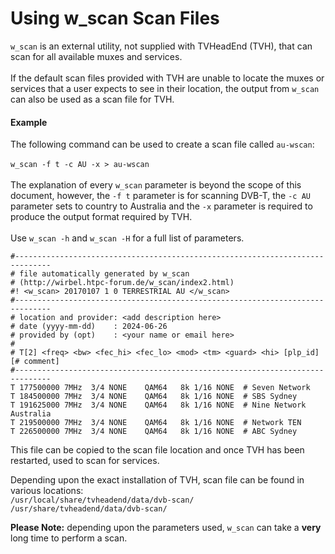 # Using w\_scan Scan Files

`w_scan` is an external utility, not supplied with TVHeadEnd (TVH), that can scan for all available muxes and services.\
\
If the default scan files provided with TVH are unable to locate the muxes or services that a user expects to see in their location, the output from `w_scan` can also be used as a scan file for TVH.

#### Example

The following command can be used to create a scan file called `au-wscan`:\
\
`w_scan -f t -c AU -x > au-wscan`\
\
The explanation of every `w_scan` parameter is beyond the scope of this document, however, the `-f t` parameter is for scanning DVB-T, the `-c AU` parameter sets to country to Australia and the `-x` parameter is required to produce the output format required by TVH.\
\
Use `w_scan -h` and `w_scan -H` for a full list of parameters.

```
#------------------------------------------------------------------------------
# file automatically generated by w_scan
# (http://wirbel.htpc-forum.de/w_scan/index2.html)
#! <w_scan> 20170107 1 0 TERRESTRIAL AU </w_scan>
#------------------------------------------------------------------------------
# location and provider: <add description here>
# date (yyyy-mm-dd)    : 2024-06-26
# provided by (opt)    : <your name or email here>
#
# T[2] <freq> <bw> <fec_hi> <fec_lo> <mod> <tm> <guard> <hi> [plp_id] [# comment]
#------------------------------------------------------------------------------
T 177500000 7MHz  3/4 NONE    QAM64   8k 1/16 NONE	# Seven Network
T 184500000 7MHz  3/4 NONE    QAM64   8k 1/16 NONE	# SBS Sydney
T 191625000 7MHz  3/4 NONE    QAM64   8k 1/16 NONE	# Nine Network Australia
T 219500000 7MHz  3/4 NONE    QAM64   8k 1/16 NONE	# Network TEN
T 226500000 7MHz  3/4 NONE    QAM64   8k 1/16 NONE	# ABC Sydney
```

This file can be copied to the scan file location and once TVH has been restarted, used to scan for services.

Depending upon the exact installation of TVH, scan file can be found in various locations:\
`/usr/local/share/tvheadend/data/dvb-scan/`\
`/usr/share/tvheadend/data/dvb-scan/`

**Please Note:** depending upon the parameters used, `w_scan` can take a **very** long time to perform a scan.
